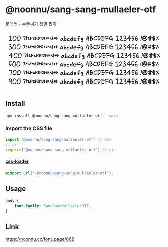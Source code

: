 # @noonnu/sang-sang-mullaeler-otf

문래러 - 손글씨가 정말 많아

![example](./example.png)

## Install

```bash
npm install @noonnu/sang-sang-mullaeler-otf --save
```

### Import the CSS file

```js
import '@noonnu/sang-sang-mullaeler-otf' // esm
// or
require('@noonnu/sang-sang-mullaeler-otf') // cjs
```

#### [css-loader](https://github.com/webpack-contrib/css-loader)

```css
@import url('~@noonnu/sang-sang-mullaeler-otf');
```

## Usage

```css
body {
    font-family: SangSangMullaelerOTF;
}
```

## Link

https://noonnu.cc/font_page/862
